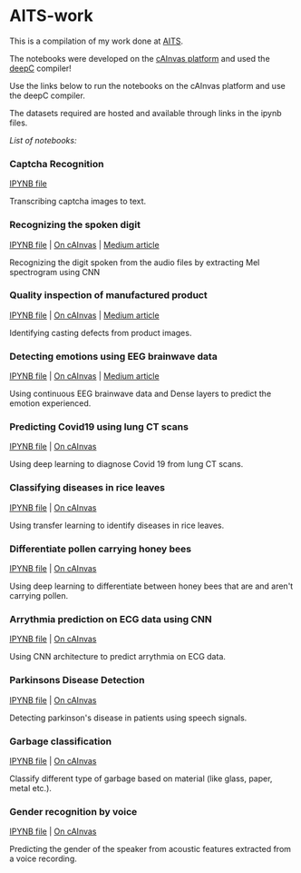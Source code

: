 # AITS-work

This is a compilation of my work done at [AITS](https://www.linkedin.com/company/aitechsystems/).

The notebooks were developed on the [cAInvas platform](http://cainvas.ai-tech.systems/) and used the [deepC](https://github.com/ai-techsystems/deepC) compiler!

Use the links below to run the notebooks on the cAInvas platform and use the deepC compiler.

The datasets required are hosted and available through links in the ipynb files.

*List of notebooks:*

### Captcha Recognition
[IPYNB file](https://github.com/AyishaR/AITS-work/blob/main/captcha.ipynb)

Transcribing captcha images to text.

### Recognizing the spoken digit
[IPYNB file](https://github.com/AyishaR/AITS-work/blob/main/Spokendigit_CNN.ipynb) | 
[On cAInvas](https://cainvas.ai-tech.systems/use-cases/spoken-digit-recognition-app/) | 
[Medium article](https://medium.com/ai-techsystems/spoken-digit-recognition-application-on-cainvas-5efdeb39fd9e)

Recognizing the digit spoken from the audio files by extracting Mel spectrogram using CNN

### Quality inspection of manufactured product
[IPYNB file](https://github.com/AyishaR/AITS-work/blob/main/quality_check.ipynb) | 
[On cAInvas](https://cainvas.ai-tech.systems/use-cases/quality-check-for-manufactured-goods-app/) | 
[Medium article](https://medium.com/ai-techsystems/checking-the-quality-of-manufactured-goods-on-cainvas-cc23a96df9b4)

Identifying casting defects from product images.

### Detecting emotions using EEG brainwave data
[IPYNB file](https://github.com/AyishaR/AITS-work/blob/main/eeg_emotion.ipynb) | 
[On cAInvas]() | 
[Medium article](https://medium.com/ai-techsystems/analyzing-eeg-brainwave-data-to-detect-emotions-on-cainvas-48833f3f0811)

Using continuous EEG brainwave data and Dense layers to predict the emotion experienced.

### Predicting Covid19 using lung CT scans
[IPYNB file](https://github.com/AyishaR/AITS-work/blob/main/predict-covid-chest-scan-cnn.ipynb) | 
[On cAInvas](https://cainvas.ai-tech.systems/use-cases/covid-detection-app-using-lung-ct-scan/)

Using deep learning to diagnose Covid 19 from lung CT scans.

### Classifying diseases in rice leaves
[IPYNB file](https://github.com/AyishaR/AITS-work/blob/main/rice_leaf_disease.ipynb) | 
[On cAInvas](https://cainvas.ai-tech.systems/use-cases/rice-leaf-disease-classification-app/)

Using transfer learning to identify diseases in rice leaves.

### Differentiate pollen carrying honey bees
[IPYNB file](https://github.com/AyishaR/AITS-work/blob/main/honey_bee_pollen.ipynb) | 
[On cAInvas](https://cainvas.ai-tech.systems/use-cases/pollen-carrying-honey-bees-detection-app/)

Using deep learning to differentiate between honey bees that are and aren't carrying pollen.

### Arrythmia prediction on ECG data using CNN
[IPYNB file](https://github.com/AyishaR/AITS-work/blob/main/arrythmia_ecg.ipynb) | 
[On cAInvas](https://cainvas.ai-tech.systems/use-cases/arrythmia-prediction-app-using-ecg/)

Using CNN architecture to predict arrythmia on ECG data.

### Parkinsons Disease Detection
[IPYNB file](https://github.com/AyishaR/AITS-work/blob/main/parkinsons.ipynb) | 
[On cAInvas](https://cainvas.ai-tech.systems/use-cases/parkinsons-disease-detection-app/)

Detecting parkinson's disease in patients using speech signals.

### Garbage classification
[IPYNB file](https://github.com/AyishaR/AITS-work/blob/main/garbage_classification.ipynb) | 
[On cAInvas](https://cainvas.ai-tech.systems/use-cases/garbage-classification-app/) 

Classify different type of garbage based on material (like glass, paper, metal etc.).

### Gender recognition by voice
[IPYNB file](https://github.com/AyishaR/AITS-work/blob/main/gender_recgnz_voice.ipynb) | 
[On cAInvas](https://cainvas.ai-tech.systems/use-cases/gender-recognition-by-voice-app/)

Predicting the gender of the speaker from acoustic features extracted from a voice recording.
